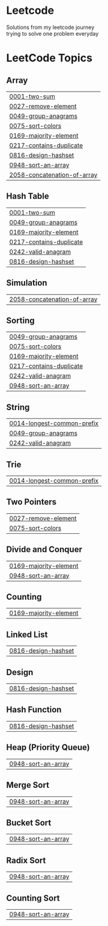 # Leetcode
Solutions from my leetcode journey <br>
trying to solve one problem everyday


<!---LeetCode Topics Start-->
# LeetCode Topics
## Array
|  |
| ------- |
| [0001-two-sum](https://github.com/affan002/Leetcode/tree/master/0001-two-sum) |
| [0027-remove-element](https://github.com/affan002/Leetcode/tree/master/0027-remove-element) |
| [0049-group-anagrams](https://github.com/affan002/Leetcode/tree/master/0049-group-anagrams) |
| [0075-sort-colors](https://github.com/affan002/Leetcode/tree/master/0075-sort-colors) |
| [0169-majority-element](https://github.com/affan002/Leetcode/tree/master/0169-majority-element) |
| [0217-contains-duplicate](https://github.com/affan002/Leetcode/tree/master/0217-contains-duplicate) |
| [0816-design-hashset](https://github.com/affan002/Leetcode/tree/master/0816-design-hashset) |
| [0948-sort-an-array](https://github.com/affan002/Leetcode/tree/master/0948-sort-an-array) |
| [2058-concatenation-of-array](https://github.com/affan002/Leetcode/tree/master/2058-concatenation-of-array) |
## Hash Table
|  |
| ------- |
| [0001-two-sum](https://github.com/affan002/Leetcode/tree/master/0001-two-sum) |
| [0049-group-anagrams](https://github.com/affan002/Leetcode/tree/master/0049-group-anagrams) |
| [0169-majority-element](https://github.com/affan002/Leetcode/tree/master/0169-majority-element) |
| [0217-contains-duplicate](https://github.com/affan002/Leetcode/tree/master/0217-contains-duplicate) |
| [0242-valid-anagram](https://github.com/affan002/Leetcode/tree/master/0242-valid-anagram) |
| [0816-design-hashset](https://github.com/affan002/Leetcode/tree/master/0816-design-hashset) |
## Simulation
|  |
| ------- |
| [2058-concatenation-of-array](https://github.com/affan002/Leetcode/tree/master/2058-concatenation-of-array) |
## Sorting
|  |
| ------- |
| [0049-group-anagrams](https://github.com/affan002/Leetcode/tree/master/0049-group-anagrams) |
| [0075-sort-colors](https://github.com/affan002/Leetcode/tree/master/0075-sort-colors) |
| [0169-majority-element](https://github.com/affan002/Leetcode/tree/master/0169-majority-element) |
| [0217-contains-duplicate](https://github.com/affan002/Leetcode/tree/master/0217-contains-duplicate) |
| [0242-valid-anagram](https://github.com/affan002/Leetcode/tree/master/0242-valid-anagram) |
| [0948-sort-an-array](https://github.com/affan002/Leetcode/tree/master/0948-sort-an-array) |
## String
|  |
| ------- |
| [0014-longest-common-prefix](https://github.com/affan002/Leetcode/tree/master/0014-longest-common-prefix) |
| [0049-group-anagrams](https://github.com/affan002/Leetcode/tree/master/0049-group-anagrams) |
| [0242-valid-anagram](https://github.com/affan002/Leetcode/tree/master/0242-valid-anagram) |
## Trie
|  |
| ------- |
| [0014-longest-common-prefix](https://github.com/affan002/Leetcode/tree/master/0014-longest-common-prefix) |
## Two Pointers
|  |
| ------- |
| [0027-remove-element](https://github.com/affan002/Leetcode/tree/master/0027-remove-element) |
| [0075-sort-colors](https://github.com/affan002/Leetcode/tree/master/0075-sort-colors) |
## Divide and Conquer
|  |
| ------- |
| [0169-majority-element](https://github.com/affan002/Leetcode/tree/master/0169-majority-element) |
| [0948-sort-an-array](https://github.com/affan002/Leetcode/tree/master/0948-sort-an-array) |
## Counting
|  |
| ------- |
| [0169-majority-element](https://github.com/affan002/Leetcode/tree/master/0169-majority-element) |
## Linked List
|  |
| ------- |
| [0816-design-hashset](https://github.com/affan002/Leetcode/tree/master/0816-design-hashset) |
## Design
|  |
| ------- |
| [0816-design-hashset](https://github.com/affan002/Leetcode/tree/master/0816-design-hashset) |
## Hash Function
|  |
| ------- |
| [0816-design-hashset](https://github.com/affan002/Leetcode/tree/master/0816-design-hashset) |
## Heap (Priority Queue)
|  |
| ------- |
| [0948-sort-an-array](https://github.com/affan002/Leetcode/tree/master/0948-sort-an-array) |
## Merge Sort
|  |
| ------- |
| [0948-sort-an-array](https://github.com/affan002/Leetcode/tree/master/0948-sort-an-array) |
## Bucket Sort
|  |
| ------- |
| [0948-sort-an-array](https://github.com/affan002/Leetcode/tree/master/0948-sort-an-array) |
## Radix Sort
|  |
| ------- |
| [0948-sort-an-array](https://github.com/affan002/Leetcode/tree/master/0948-sort-an-array) |
## Counting Sort
|  |
| ------- |
| [0948-sort-an-array](https://github.com/affan002/Leetcode/tree/master/0948-sort-an-array) |
<!---LeetCode Topics End-->